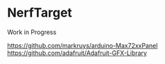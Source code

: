 # NerfTarget
Work in Progress

https://github.com/markruys/arduino-Max72xxPanel <br>
https://github.com/adafruit/Adafruit-GFX-Library
